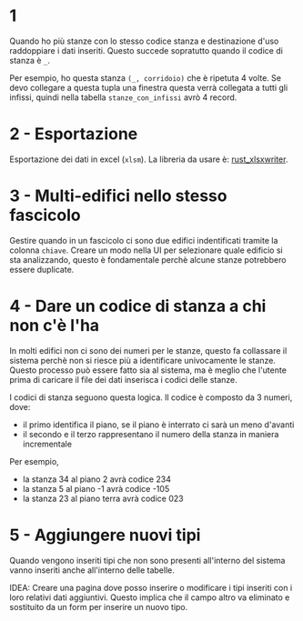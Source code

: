 # 1

Quando ho più stanze con lo stesso codice stanza e destinazione d'uso raddoppiare i dati inseriti. Questo succede
sopratutto quando il codice di stanza è `_`.

Per esempio, ho questa stanza `(_, corridoio)` che è ripetuta 4 volte. Se devo collegare a questa tupla una finestra
questa verrà collegata a tutti gli infissi, quindi nella tabella `stanze_con_infissi` avrò 4 record.

# 2 - Esportazione

Esportazione dei dati in excel (`xlsm`). La libreria da usare
è: [rust_xlsxwriter](https://docs.rs/rust_xlsxwriter/latest/rust_xlsxwriter/index.html).

# 3 - Multi-edifici nello stesso fascicolo

Gestire quando in un fascicolo ci sono due edifici indentificati tramite la colonna `chiave`. Creare un modo nella UI
per selezionare quale edificio si sta analizzando, questo è fondamentale perchè alcune stanze potrebbero essere
duplicate.

# 4 - Dare un codice di stanza a chi non c'è l'ha

In molti edifici non ci sono dei numeri per le stanze, questo fa collassare il sistema perchè non si riesce più a
identificare univocamente le stanze. Questo processo può essere fatto sia al sistema, ma è meglio che l'utente prima di
caricare il file dei dati inserisca i codici delle stanze.

I codici di stanza seguono questa logica. Il codice è composto da 3 numeri, dove:

- il primo identifica il piano, se il piano è interrato ci sarà un meno d'avanti
- il secondo e il terzo rappresentano il numero della stanza in maniera incrementale

Per esempio,

- la stanza 34 al piano 2 avrà codice 234
- la stanza 5 al piano -1 avrà codice -105
- la stanza 23 al piano terra avrà codice 023

# 5 - Aggiungere nuovi tipi

Quando vengono inseriti tipi che non sono presenti all'interno del sistema vanno inseriti anche all'interno delle
tabelle.

IDEA: Creare una pagina dove posso inserire o modificare i tipi inseriti con i loro relativi dati aggiuntivi.
Questo implica che il campo altro va eliminato e sostituito da un form per inserire un nuovo tipo.
